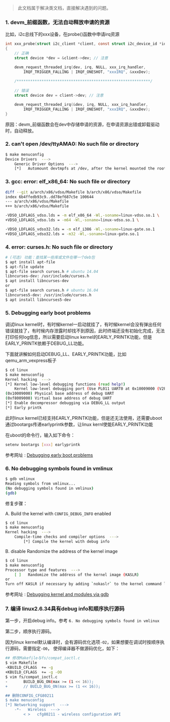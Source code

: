 > 此文档属于解决类文档，直接解决遇到的问题。

### 1. devm_前缀函数，无法自动释放申请的资源

比如，i2c总线下的xxx设备，在probe()函数中申请irq资源

```c
int xxx_probe(struct i2c_client *client, const struct i2c_device_id *id)
{
    // 正确
    struct device *dev = &client->dev; // 注意

    devm_request_threaded_irq(dev, irq, NULL, xxx_irq_handler,
        IRQF_TRIGGER_FALLING | IRQF_ONESHOT, "xxxIRQ", &xxxDev);
    
    /***********************************************************/
    
    // 错误
    struct device dev = client->dev; // 注意

    devm_request_threaded_irq(&dev, irq, NULL, xxx_irq_handler,
        IRQF_TRIGGER_FALLING | IRQF_ONESHOT, "xxxIRQ", &xxxDev);
}
```

原因：devm_前缀函数会在dev中存储申请的资源，在申请资源出错或卸载驱动时，自动释放。

### 2. can't open /dev/ttyAMA0: No such file or directory

```bash
$ make menuconfig
Device Drivers  --->
	Generic Driver Options  --->
	[*]   Automount devtmpfs at /dev, after the kernel mounted the rootfs
```

### 3. gcc: error: elf_x86_64: No such file or directory

```bash
diff --git a/arch/x86/vdso/Makefile b/arch/x86/vdso/Makefile
index 6b4ffedb93c9..dd78ef687c5e 100644
--- a/arch/x86/vdso/Makefile
+++ b/arch/x86/vdso/Makefile

-VDSO_LDFLAGS_vdso.lds = -m elf_x86_64 -Wl,-soname=linux-vdso.so.1 \
+VDSO_LDFLAGS_vdso.lds = -m64 -Wl,-soname=linux-vdso.so.1 \

-VDSO_LDFLAGS_vdso32.lds = -m elf_i386 -Wl,-soname=linux-gate.so.1
+VDSO_LDFLAGS_vdso32.lds = -m32 -Wl,-soname=linux-gate.so.1
```

### 4. error: curses.h: No such file or directory

```bash
# (可选) 功能：查找某一些库或文件在哪一个deb包
$ apt install apt-file
$ apt-file update
$ apt-file search curses.h # ubuntu 14.04
libncurses-dev: /usr/include/curses.h
$ apt install libncurses-dev
or
$ apt-file search curses.h # ubuntu 16.04
libncurses5-dev: /usr/include/curses.h
$ apt install libncurses5-dev
```

### 5. Debugging early boot problems

调试linux kernel时，有时候kernel一启动就挂了，有时候kernel会没有弹出任何错误就挂了，有时候内存泄露时却找不到原因，此时终端还没有初始化完成，无法打印任何log信息，所以需要启动linux kernel的EARLY_PRINTK功能，但是EARLY_PRINTK依赖于DEBUG_LL功能。

下面就讲解如何启动DEBUG_LL、EARLY_PRINTK功能，比如qemu_arm_vexpress板子

```bash
$ cd linux
$ make menuconfig
Kernel hacking  --->
[*] Kernel low-level debugging functions (read help!)
	Kernel low-level debugging port (Use PL011 UART0 at 0x10009000 (V2P-CA9 core tile))
(0x10009000) Physical base address of debug UART 
(0xf8009000) Virtual base address of debug UART
[*] Enable decompressor debugging via DEBUG_LL output
[*] Early printk
```

此时linux kernel已经支持EARLY_PRINTK功能，但是还无法使用，还需要uboot通过bootargs传递earlyprintk参数，让linux kernl使能EARLY_PRINTK功能

在uboot的命令行，输入如下命令：

```bash
setenv bootargs [xxx] earlyprintk
```

参考网址 : [Debugging early boot problems](https://elinux.org/Debugging_by_printing#Debugging_early_boot_problems)

### 6. No debugging symbols found in vmlinux

```bash
$ gdb vmlinux
Reading symbols from vmlinux...
(No debugging symbols found in vmlinux)
(gdb)
```

修复步骤：

A. Build the kernel with `CONFIG_DEBUG_INFO` enabled

```bash
$ cd linux
$ make menuconfig
Kernel hacking  --->
    Compile-time checks and compiler options  --->
        [*] Compile the kernel with debug info
```

B. disable Randomize the address of the kernel image

```bash
$ cd linux
$ make menuconfig
Processor type and features  --->
    [ ]   Randomize the address of the kernel image (KASLR)
or
Turn off KASLR if necessary by adding `nokaslr` to the kernel command line
```

参考网址 : [Debugging kernel and modules via gdb](https://www.kernel.org/doc/html/latest/dev-tools/gdb-kernel-debugging.html)

###  7. 编译 linux2.6.34具有debug info和顺序执行源码

第一步，开启debug info。参考 `6. No debugging symbols found in vmlinux`

第二步，顺序执行源码。

因为linux kernel默认编译时，会有源码优化选项`-O2`，如果想要在调试时按顺序执行源码，需要指定`-O0`， 使得编译器不做源码优化，如下：

```bash
## 修改Makefile与fs/compat_ioctl.c
$ vim Makefile
-KBUILD_CFLAGS  += -g
+KBUILD_CFLAGS  += -g -O0
$ vim fs/compat_ioctl.c
-       BUILD_BUG_ON(max >= (1 << 16));
+       // BUILD_BUG_ON(max >= (1 << 16));

## 删除CONFIG_CFG80211
$ make menuconfig
[*] Networking support  --->
	-*-   Wireless  --->
		< >   cfg80211 - wireless configuration API
```